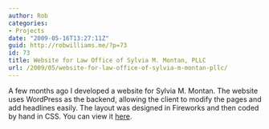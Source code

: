 ```yaml
---
author: Rob
categories:
- Projects
date: "2009-05-16T13:27:11Z"
guid: http://robwilliams.me/?p=73
id: 73
title: Website for Law Office of Sylvia M. Montan, PLLC
url: /2009/05/website-for-law-office-of-sylvia-m-montan-pllc/
---
```

A few months ago I developed a website for Sylvia M. Montan. The website uses WordPress as the backend, allowing the client to modify the pages and add headlines easily. The layout was designed in Fireworks and then coded by hand in CSS. You can view it <a href="http://montanlaw.com/" title="Law Office of Sylvia M. Montan, PLLC" target="_blank">here</a>.